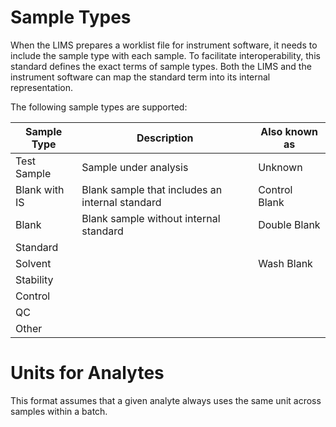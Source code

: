 # Sample Types
When the LIMS prepares a worklist file for instrument software,
it needs to include the sample type with each sample. To facilitate
interoperability, this standard defines the exact terms of sample types.
Both the LIMS and the instrument software can map the standard term into
its internal representation.

The following sample types are supported:

| Sample Type   | Description                                       | Also known as |
| ------------- | ------------------------------------------------- |---------------|
| Test Sample   | Sample under analysis                             | Unknown       |
| Blank with IS | Blank sample that includes an internal standard   | Control Blank |
| Blank         | Blank sample without internal standard            | Double Blank  |
| Standard      |                                                   |               |
| Solvent       |                                                   | Wash Blank    |
| Stability     |                                                   |               |
| Control       |                                                   |               |
| QC            |                                                   |               |
| Other         |                                                   |               |

# Units for Analytes
This format assumes that a given analyte always uses the same unit across samples within a batch.
